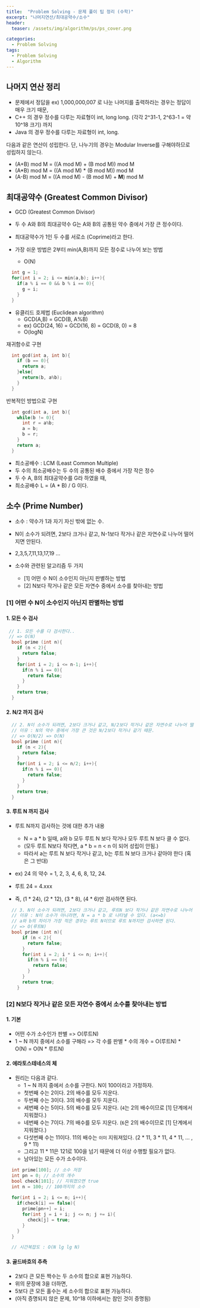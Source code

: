 ```yaml
---
title:  "Problem Solving - 문제 풀이 팁 정리 (수학)"
excerpt: "나머지연산/최대공약수/소수"
header:
  teaser: /assets/img/algorithm/ps/ps_cover.png

categories:
  - Problem Solving
tags:
  - Problem Solving
  - Algorithm
---
```

## 나머지 연산 정리

- 문제에서 정답을 ex) 1,000,000,007 로 나눈 나머지를 출력하라는 경우는 정답이 매우 크기 때문,
- C++ 의 경우 정수를 다루는 자료형이 int, long long. (각각 2^31-1, 2^63-1 = 약 10^18 크기) 까지
- Java 의 경우 정수를 다루는 자료형이 int, long.

다음과 같은 연산이 성립한다. 단, 나누기의 경우는 Modular Inverse를 구해야하므로 성립하지 않는다.

- (A+B) mod M = ((A mod M) + (B mod M)) mod M
- (A*B) mod M = ((A mod M) * (B mod M)) mod M
- (A-B) mod M = ((A mod M) - (B mod M) + __M__) mod M

## 최대공약수 (Greatest Common Divisor)

- GCD (Greatest Common Divisor)
- 두 수 A와 B의 최대공약수 G는 A와 B의 공통된 약수 중에서 가장 큰 정수이다.
- 최대공약수가 1인 두 수를 서로소 (Coprime)라고 한다.

- 가장 쉬운 방법은 2부터 min(A,B)까지 모든 정수로 나누어 보는 방법
  - O(N)

```cpp
  int g = 1;
  for(int i = 2; i <= min(a,b); i++){
    if(a % i == 0 && b % i == 0){
      g = i;
    }
  }
```

- 유클리드 호제법 (Euclidean algorithm)
  - GCD(A,B) = GCD(B, A%B)
  - ex) GCD(24, 16) = GCD(16, 8) = GCD(8, 0) = 8
  - O(logN)

재귀함수로 구현
```cpp
  int gcd(int a, int b){
    if (b == 0){
      return a;
    }else{
      return(b, a%b);
    }
  }
```

반복적인 방법으로 구현
```cpp
  int gcd(int a, int b){
    while(b != 0){
      int r = a%b;
      a = b;
      b = r;
    }
    return a;
  }
```

- 최소공배수 : LCM (Least Common Multiple)
- 두 수의 최소공배수는 두 수의 공통된 배수 중에서 가장 작은 정수
- 두 수 A, B의 최대공약수를 G라 하였을 때,
- 최소공배수 L = (A * B) / G 이다.

## 소수 (Prime Number)

- 소수 : 약수가 1과 자기 자신 밖에 없는 수.
- N이 소수가 되려면, 2보다 크거나 같고, N-1보다 작거나 같은 자연수로 나누어 떨어지면 안된다.
- 2,3,5,7,11,13,17,19 ...

- 소수와 관련된 알고리즘 두 가지
  - [1] 어떤 수 N이 소수인지 아닌지 판별하는 방법
  - [2] N보다 작거나 같은 모든 자연수 중에서 소수를 찾아내는 방법

### [1] 어떤 수 N이 소수인지 아닌지 판별하는 방법

#### 1. 모든 수 검사
```cpp
 // 1. 모든 수를 다 검사한다.. 
 // => O(N)
  bool prime (int n){
    if (n < 2){
      return false;
    }
    for(int i = 2; i <= n-1; i++){
      if(n % i == 0){
        return false;
      }
    }
    return true;
  }
```

#### 2. N/2 까지 검사
```cpp
  // 2. N이 소수가 되려면, 2보다 크거나 같고, N/2보다 작거나 같은 자연수로 나누어 떨어지면 안된다.
  // 이유 : N의 약수 중에서 가장 큰 것은 N/2보다 작거나 같기 때문.
  // => O(N/2) => O(N)
  bool prime (int n){
    if (n < 2){
      return false;
    }
    for(int i = 2; i <= n/2; i++){
      if(n % i == 0){
        return false;
      }
    }
    return true;
  }
```

#### 3. 루트 N 까지 검사
- 루트 N까지 검사하는 것에 대한 추가 내용
  - N = a * b 일때, a와 b 모두 루트 N 보다 작거나 모두 루트 N 보다 클 수 없다. 
  - (모두 루트 N보다 작다면, a * b = n < n 이 되어 성립이 안됨.)
  - 따라서 a는 루트 N 보다 작거나 같고, b는 루트 N 보다 크거나 같아야 한다 (혹은 그 반대)

- ex) 24 의 약수 =  1, 2, 3, 4, 6, 8, 12, 24. 
- 루트 24 = 4.xxx
- 즉, (1 * 24), (2 * 12), (3 * 8), (4 * 6)만 검사하면 된다. 

```cpp
  // 3. N이 소수가 되려면, 2보다 크거나 같고, 루트N 보다 작거나 같은 자연수로 나누어 떨어지면 안된다.
  // 이유 : N이 소수가 아니라면, N = a * b 로 나타낼 수 있다. (a<=b)
  // a와 b의 차이가 가장 작은 경우는 루트 N이므로 루트 N까지만 검사하면 된다.
  // => O(루트N)
  bool prime (int n){
      if (n < 2){
        return false;
      }
      for(int i = 2; i * i <= n; i++){
        if(n % i == 0){
          return false;
        }
      }
      return true;
    }
```

### [2] N보다 작거나 같은 모든 자연수 중에서 소수를 찾아내는 방법

#### 1. 기본
- 어떤 수가 소수인가 판별 => O(루트N)
- 1 ~ N 까지 중에서 소수를 구해라 => 각 수를 판별 * 수의 개수 = O(루트N) * O(N) = O(N * 루트N)

#### 2. 에라토스테네스의 체
- 원리는 다음과 같다.
  - 1 ~ N 까지 중에서 소수를 구한다. N이 100이라고 가정하자.
  - 첫번째 수는 2이다. 2의 배수를 모두 지운다.
  - 두번째 수는 3이다. 3의 배수를 모두 지운다.
  - 세번째 수는 5이다. 5의 배수를 모두 지운다. (`4`는 2의 배수이므로 [1] 단계에서 지워졌다.)
  - 네번째 수는 7이다. 7의 배수를 모두 지운다. (`6`은 2의 배수이므로 [1] 단계에서 지워졌다.)
  - 다섯번째 수는 11이다. 11의 배수는 `이미` 지워져있다. (2 * 11, 3 * 11, 4 * 11, ... , 9 * 11)
  - 그리고 11 * 11은 121로 100을 넘기 때문에 더 이상 수행할 필요가 없다.
  - 남아있는 모든 수가 소수이다.

```cpp
  int prime[100]; // 소수 저장
  int pn = 0; // 소수의 개수
  bool check[101]; // 지워졌으면 true
  int n = 100; // 100까지의 소수
  
  for(int i = 2; i <= n; i++){
    if(check[i] == false){
      prime[pn++] = i;
      for(int j = i + i; j <= n; j += i){
        check[j] = true;
      }
    }
  }

  // 시간복잡도 : O(N lg lg N)
```

#### 3. 골드바흐의 추측
- 2보다 큰 모든 짝수는 두 소수의 합으로 표현 가능하다.
- 위의 문장에 3을 더하면,
- 5보다 큰 모든 홀수는 세 소수의 합으로 표현 가능하다. 
- (아직 증명되지 않은 문제, 10^18 이하에서는 참인 것이 증명됨)

